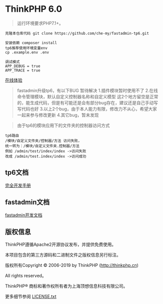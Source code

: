 ThinkPHP 6.0
===============

> 运行环境要求PHP7.1+。
~~~
克隆本仓库代码 git clone https://github.com/che-my/fastadmin-tp6.git
~~~
~~~
安装依赖 composer install
tp6推荐使用环境变量env
cp .example.env .env

调试模式 
APP_DEBUG = true
APP_TRACE = true
~~~

[在线体验](http://fatp6.cbjwww.cn)

> fastadmin升级tp6，有以下BUG 暂待解决
>1.插件模块暂时使用不了
>2.在线命令管理模块，默认自定义控制器名称和自定义模型 这2个地方留空是正常的，能生成代码，但是有可能还是会有部分bug存在，建议还是自己手动写写代码也好
>3.以上2个bug，由于本人能力有限，修改力不从心，希望大家一起来参与修改更新
>4.其它bug，暂未发现

> 由于tp6的模块应用下的文件夹的控制器访问方式 
~~~
tp6路由
/模块/自定义文件夹/控制器/方法 访问失败，
统一转为：/模块/自定义文件夹.控制器/方法
例如 /admin/test/index/index ->访问失败
改成 /admin/test.index/index ->访问成功
~~~
## tp6文档

[完全开发手册](https://www.kancloud.cn/manual/thinkphp6_0/content)

## fastadmin文档

[fastadmin开发文档](https://www.kancloud.cn/manual/thinkphp6_0/content)


## 版权信息

ThinkPHP遵循Apache2开源协议发布，并提供免费使用。

本项目包含的第三方源码和二进制文件之版权信息另行标注。

版权所有Copyright © 2006-2019 by ThinkPHP (http://thinkphp.cn)

All rights reserved。

ThinkPHP® 商标和著作权所有者为上海顶想信息科技有限公司。

更多细节参阅 [LICENSE.txt](LICENSE.txt)
